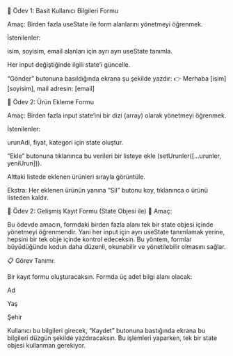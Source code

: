 🧩 Ödev 1: Basit Kullanıcı Bilgileri Formu

Amaç: Birden fazla useState ile form alanlarını yönetmeyi öğrenmek.

İstenilenler:

isim, soyisim, email alanları için ayrı ayrı useState tanımla.

Her input değiştiğinde ilgili state’i güncelle.

“Gönder” butonuna basıldığında ekrana şu şekilde yazdır:
👉 Merhaba [isim] [soyisim], mail adresin: [email]



🧩 Ödev 2: Ürün Ekleme Formu

Amaç: Birden fazla input state’ini bir dizi (array) olarak yönetmeyi öğrenmek.

İstenilenler:

urunAdi, fiyat, kategori için state oluştur.

“Ekle” butonuna tıklanınca bu verileri bir listeye ekle (setUrunler([...urunler, yeniUrun])).

Alttaki listede eklenen ürünleri sırayla görüntüle.

Ekstra: Her eklenen ürünün yanına “Sil” butonu koy, tıklanınca o ürünü listeden kaldır.



🧩 Ödev 2: Gelişmiş Kayıt Formu (State Objesi ile)
🎯 Amaç:

Bu ödevde amacın, formdaki birden fazla alanı tek bir state objesi içinde yönetmeyi öğrenmendir.
Yani her input için ayrı useState tanımlamak yerine, hepsini bir tek obje içinde kontrol edeceksin.
Bu yöntem, formlar büyüdüğünde kodun daha düzenli, okunabilir ve yönetilebilir olmasını sağlar.

📋 Görev Tanımı:

Bir kayıt formu oluşturacaksın.
Formda üç adet bilgi alanı olacak:

Ad

Yaş

Şehir

Kullanıcı bu bilgileri girecek, “Kaydet” butonuna bastığında ekrana bu bilgileri düzgün şekilde yazdıracaksın.
Bu işlemleri yaparken, tek bir state objesi kullanman gerekiyor.